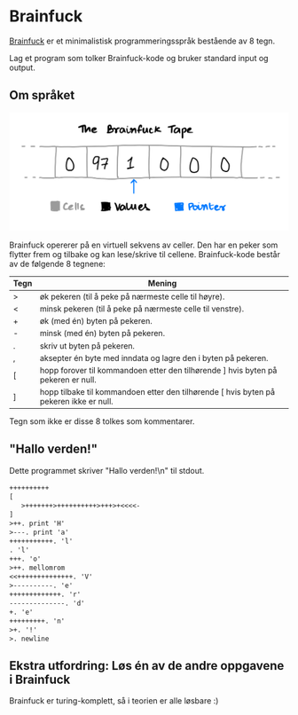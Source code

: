 # Brainfuck

[Brainfuck](https://no.wikipedia.org/wiki/Brainfuck) er et minimalistisk programmeringsspråk bestående av 8 tegn.

Lag et program som tolker Brainfuck-kode og bruker standard input og output.

## Om språket

![Eksmpel på tape](tape.jpeg)

Brainfuck opererer på en virtuell sekvens av celler. Den har en peker som flytter frem og tilbake og kan lese/skrive til cellene. Brainfuck-kode består av de følgende 8 tegnene:

|Tegn|Mening|
|---|---| 
|> | øk pekeren (til å peke på nærmeste celle til høyre).|
|< | minsk pekeren (til å peke på nærmeste celle til venstre).|
|+ | øk (med én) byten på pekeren.|
|- | minsk (med én) byten på pekeren.|
|. | skriv ut byten på pekeren.|
|, | aksepter én byte med inndata og lagre den i byten på pekeren.|
|[ | hopp forover til kommandoen etter den tilhørende ] hvis byten på pekeren er null.|
|] | hopp tilbake til kommandoen etter den tilhørende [ hvis byten på pekeren ikke er null. |

Tegn som ikke er disse 8 tolkes som kommentarer.

## "Hallo verden!"
Dette programmet skriver "Hallo verden!\n" til stdout.
```brainfuck
++++++++++
[
   >+++++++>++++++++++>+++>+<<<<-
]
>++. print 'H'
>---. print 'a'
+++++++++++. 'l'
. 'l'
+++. 'o'
>++. mellomrom
<<++++++++++++++. 'V'
>----------. 'e'
+++++++++++++. 'r'
--------------. 'd'
+. 'e'
+++++++++. 'n'
>+. '!'
>. newline
```
## Ekstra utfordring: Løs én av de andre oppgavene i Brainfuck
Brainfuck er turing-komplett, så i teorien er alle løsbare :)
